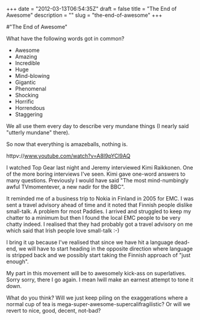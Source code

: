 +++
date = "2012-03-13T06:54:35Z"
draft = false
title = "The End of Awesome"
description = ""
slug = "the-end-of-awesome"
+++

#"The End of Awesome"

What have the following words got in common?
<ul>
	<li>Awesome</li>
	<li>Amazing</li>
	<li>Incredible</li>
	<li>Huge</li>
	<li>Mind-blowing</li>
	<li>Gigantic</li>
	<li>Phenomenal</li>
	<li>Shocking</li>
	<li>Horrific</li>
	<li>Horrendous</li>
	<li>Staggering</li>
</ul>
We all use them every day to describe very mundane things (I nearly said "utterly mundane" there).

So now that everything is amazeballs, nothing is.

httpv://www.youtube.com/watch?v=A8I9pYCl9AQ

I watched Top Gear last night and Jeremy interviewed Kimi Raikkonen. One of the more boring interviews I've seen. Kimi gave one-word answers to many questions. Previously I would have said "The most mind-numbingly awful TVmomentever, a new nadir for the BBC".

It reminded me of a business trip to Nokia in Finland in 2005 for EMC. I was sent a travel advisory ahead of time and it noted that Finnish people dislike small-talk. A problem for most Paddies. I arrived and struggled to keep my chatter to a minimum but then I found the local EMC people to be very chatty indeed. I realised that they had probably got a travel advisory on me which said that Irish people love small-talk :-)

I bring it up because I've realised that since we have hit a language dead-end, we will have to start heading in the opposite direction where language is stripped back and we possibly start taking the Finnish approach of "just enough".

My part in this movement will be to awesomely kick-ass on superlatives. Sorry sorry, there I go again. I mean Iwill make an earnest attempt to tone it down.

What do you think? Will we just keep piling on the exaggerations where a normal cup of tea is mega-super-awesome-supercalifragilistic? Or will we revert to nice, good, decent, not-bad?

&nbsp;